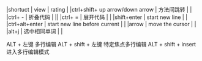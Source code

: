 
|shortuct      | view                     | rating |
|ctrl+shift+ up arrow/down arrow  | 方法间跳转               |        |
|ctrl+ -       |  折叠代码                |        ||
|ctrl+ =        | 展开代码              |        |
|shift+enter        | start new line              |        |
|ctrl+alt+enter        | start new line before current            |        |
|arrow         | move the cursor            |        |
|alt+j         | 选中相同单词            |        |


ALT + 左键    多行编辑
 ALT + shift + 左键  特定焦点多行编辑
ALT + shift + insert 进入多行编辑模式